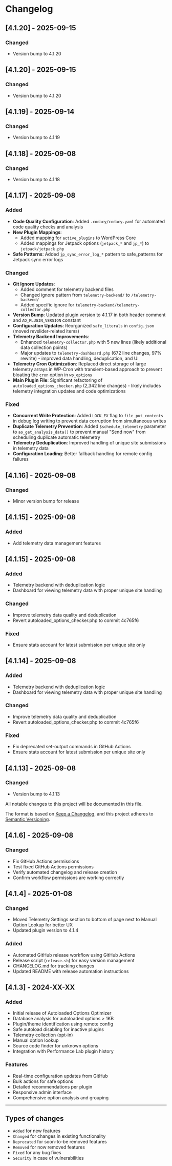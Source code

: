 # Changelog

## [4.1.20] - 2025-09-15

### Changed
- Version bump to 4.1.20



## [4.1.20] - 2025-09-15

### Changed
- Version bump to 4.1.20

## [4.1.19] - 2025-09-14

### Changed
- Version bump to 4.1.19



## [4.1.18] - 2025-09-08

### Changed
- Version bump to 4.1.18

## [4.1.17] - 2025-09-08

### Added
- **Code Quality Configuration**: Added `.codacy/codacy.yaml` for automated code quality checks and analysis
- **New Plugin Mappings**:
  - Added mapping for `active_plugins` to WordPress Core
  - Added mappings for Jetpack options (`jetpack_*` and `jp_*`) to `jetpack/jetpack.php`
- **Safe Patterns**: Added `jp_sync_error_log_*` pattern to safe_patterns for Jetpack sync error logs

### Changed
- **Git Ignore Updates**:
  - Added comment for telemetry backend files
  - Changed ignore pattern from `telemetry-backend/` to `/telemetry-backend/`
  - Added specific ignore for `telemetry-backend/telemetry-collector.php`
- **Version Bump**: Updated plugin version to 4.1.17 in both header comment and `AO_PLUGIN_VERSION` constant
- **Configuration Updates**: Reorganized `safe_literals` in `config.json` (moved revslider-related items)
- **Telemetry Backend Improvements**:
  - Enhanced `telemetry-collector.php` with 5 new lines (likely additional data collection points)
  - Major updates to `telemetry-dashboard.php` (672 line changes, 97% rewrite) - improved data handling, deduplication, and UI
- **Telemetry Cron Optimization**: Replaced direct storage of large telemetry arrays in WP-Cron with transient-based approach to prevent bloating the `cron` option in `wp_options`
- **Main Plugin File**: Significant refactoring of `autoloaded_options_checker.php` (2,342 line changes) - likely includes telemetry integration updates and code optimizations

### Fixed
- **Concurrent Write Protection**: Added `LOCK_EX` flag to `file_put_contents` in debug log writing to prevent data corruption from simultaneous writes
- **Duplicate Telemetry Prevention**: Added `$schedule_telemetry` parameter to `ao_get_analysis_data()` to prevent manual "Send now" from scheduling duplicate automatic telemetry
- **Telemetry Deduplication**: Improved handling of unique site submissions in telemetry data
- **Configuration Loading**: Better fallback handling for remote config failures

## [4.1.16] - 2025-09-08

### Changed
- Minor version bump for release

## [4.1.15] - 2025-09-08

### Added
- Add telemetry data management features



## [4.1.15] - 2025-09-08

### Added
- Telemetry backend with deduplication logic
- Dashboard for viewing telemetry data with proper unique site handling

### Changed
- Improve telemetry data quality and deduplication
- Revert autoloaded_options_checker.php to commit 4c765f6

### Fixed
- Ensure stats account for latest submission per unique site only



## [4.1.14] - 2025-09-08

### Added
- Telemetry backend with deduplication logic
- Dashboard for viewing telemetry data with proper unique site handling

### Changed
- Improve telemetry data quality and deduplication
- Revert autoloaded_options_checker.php to commit 4c765f6

### Fixed
- Fix deprecated set-output commands in GitHub Actions
- Ensure stats account for latest submission per unique site only



## [4.1.13] - 2025-09-08

### Changed
- Version bump to 4.1.13



All notable changes to this project will be documented in this file.

The format is based on [Keep a Changelog](https://keepachangelog.com/en/1.0.0/),
and this project adheres to [Semantic Versioning](https://semver.org/spec/v2.0.0.html).

## [4.1.6] - 2025-09-08

### Changed
- Fix GitHub Actions permissions
- Test fixed GitHub Actions permissions
- Verify automated changelog and release creation
- Confirm workflow permissions are working correctly

## [4.1.4] - 2025-01-08

### Changed
- Moved Telemetry Settings section to bottom of page next to Manual Option Lookup for better UX
- Updated plugin version to 4.1.4

### Added
- Automated GitHub release workflow using GitHub Actions
- Release script (`release.sh`) for easy version management
- CHANGELOG.md for tracking changes
- Updated README with release automation instructions

## [4.1.3] - 2024-XX-XX

### Added
- Initial release of Autoloaded Options Optimizer
- Database analysis for autoloaded options > 1KB
- Plugin/theme identification using remote config
- Safe autoload disabling for inactive plugins
- Telemetry collection (opt-in)
- Manual option lookup
- Source code finder for unknown options
- Integration with Performance Lab plugin history

### Features
- Real-time configuration updates from GitHub
- Bulk actions for safe options
- Detailed recommendations per plugin
- Responsive admin interface
- Comprehensive option analysis and grouping

---

## Types of changes
- `Added` for new features
- `Changed` for changes in existing functionality
- `Deprecated` for soon-to-be removed features
- `Removed` for now removed features
- `Fixed` for any bug fixes
- `Security` in case of vulnerabilities